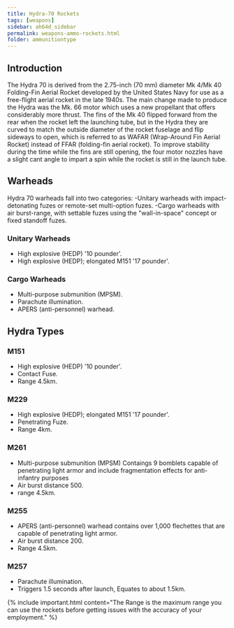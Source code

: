 ```yaml
---
title: Hydra-70 Rockets
tags: [weapons]
sidebar: ah64d_sidebar
permalink: weapons-ammo-rockets.html
folder: ammunitiontype
---
```



## Introduction
The Hydra 70 is derived from the 2.75-inch (70 mm) diameter Mk 4/Mk 40 Folding-Fin Aerial Rocket developed by the United States Navy for use as a free-flight aerial rocket in the late 1940s.
The main change made to produce the Hydra was the Mk. 66 motor which uses a new propellant that offers considerably more thrust. The fins of the Mk 40 flipped forward from the rear when the rocket left the launching tube, but in the Hydra they are curved to match the outside diameter of the rocket fuselage and flip sideways to open, which is referred to as WAFAR (Wrap-Around Fin Aerial Rocket) instead of FFAR (folding-fin aerial rocket). To improve stability during the time while the fins are still opening, the four motor nozzles have a slight cant angle to impart a spin while the rocket is still in the launch tube.


## Warheads
Hydra 70 warheads fall into two categories:
-Unitary warheads with impact-detonating fuzes or remote-set multi-option fuzes.
-Cargo warheads with air burst-range, with settable fuzes using the "wall-in-space" concept or fixed standoff fuzes.

### Unitary Warheads
- High explosive (HEDP) '10 pounder'.
- High explosive (HEDP); elongated M151 '17 pounder'.

### Cargo Warheads
- Multi-purpose submunition (MPSM).
- Parachute illumination.
- APERS (anti-personnel) warhead.

## Hydra Types

### M151
- High explosive (HEDP) '10 pounder'.
- Contact Fuse.
- Range 4.5km.

### M229
- High explosive (HEDP); elongated M151 '17 pounder'.
- Penetrating Fuze.
- Range 4km.

### M261
- Multi-purpose submunition (MPSM) Contaings 9 bomblets capable of penetrating light armor and include fragmentation effects for anti-infantry purposes
- Air burst distance 500.
- range 4.5km.

### M255
- APERS (anti-personnel) warhead contains over 1,000 flechettes that are capable of penetrating light armor.
- Air burst distance 200.
- Range 4.5km.

### M257
- Parachute illumination.
- Triggers 1.5 seconds after launch, Equates to about 1.5km.

{% include important.html content="The Range is the maximum range you can use the rockets before getting issues with the accuracy of your employment." %}